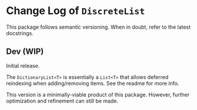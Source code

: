 # Change Log of `DiscreteList`
This package follows semantic versioning. When in doubt, refer to the latest docstrings.

## Dev (WIP)
Initial release.

The `DictionaryList<T>` is essentially a `List<T>` that allows deferred reindexing when adding/removing items. See the readme for more info.

This version is a minimally-viable product of this package. However, further optimization and refinement can still be made.
